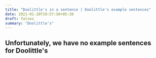 ```yaml
---
title: "Doolittle's in a sentence | Doolittle's example sentences"
date: 2021-01-20T19:57:50+05:30
draft: falses
summary: "Doolittle's"
---
```

## Unfortunately, we have no example sentences for Doolittle's                 
